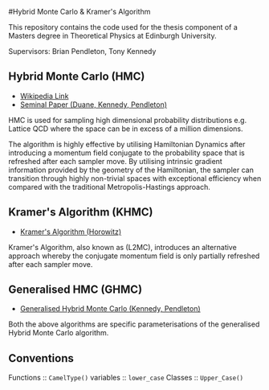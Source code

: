#Hybrid Monte Carlo & Kramer's Algorithm

This repository contains the code used for the thesis component of a Masters degree in Theoretical Physics at Edinburgh University.

Supervisors: Brian Pendleton, Tony Kennedy

## Hybrid Monte Carlo (HMC)
 - [Wikipedia Link](https://en.wikipedia.org/wiki/Hybrid_Monte_Carlo)
 - [Seminal Paper (Duane, Kennedy, Pendleton)](http://www.sciencedirect.com/science/article/pii/037026938791197X)
 
HMC is used for sampling high dimensional probability distributions e.g. Lattice QCD where the space can be in excess of a million dimensions. 

The algorithm is highly effective by utilising Hamiltonian Dynamics after introducing a momentum field conjugate to the probability space that is refreshed after each sampler move. By utilising intrinsic gradient information provided by the geometry of the Hamiltonian, the sampler can transition through highly non-trivial spaces with exceptional efficiency when compared with the traditional Metropolis-Hastings approach.

## Kramer's Algorithm (KHMC)
 - [Kramer's Algorithm (Horowitz)](http://www.sciencedirect.com/science/article/pii/0370269391908125)
 
Kramer's Algorithm, also known as (L2MC), introduces an alternative approach whereby the conjugate momentum field is only partially refreshed after each sampler move.

## Generalised HMC (GHMC)
 - [Generalised Hybrid Monte Carlo (Kennedy, Pendleton)](http://www2.ph.ed.ac.uk/~adk/exact.pdf)

Both the above algorithms are specific parameterisations of the generalised Hybrid Monte Carlo algorithm.

## Conventions
Functions :: `CamelType()`
variables :: `lower_case`
Classes   :: `Upper_Case()`
